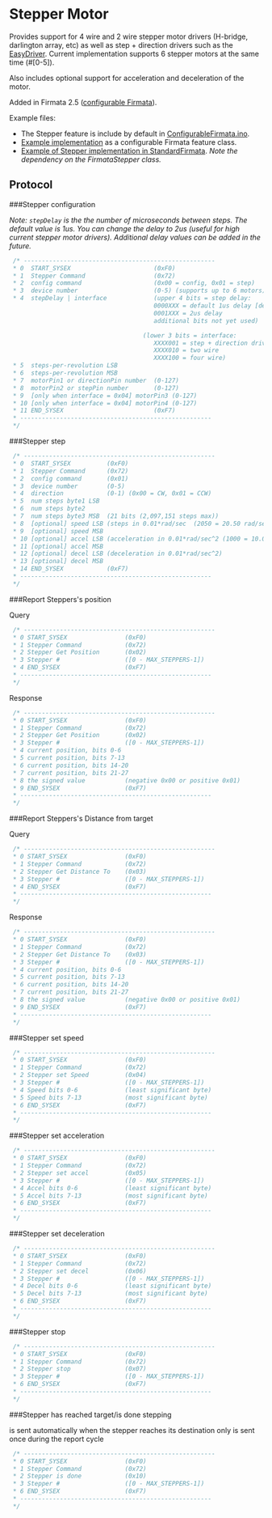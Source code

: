 Stepper Motor
===

Provides support for 4 wire and 2 wire stepper motor drivers (H-bridge, darlington array, etc) as well as step + direction drivers such as the [EasyDriver](http://www.schmalzhaus.com/EasyDriver/).
Current implementation supports 6 stepper motors at the same time (#[0-5]).

Also includes optional support for acceleration and deceleration of the motor.

Added in Firmata 2.5 ([configurable Firmata](https://github.com/firmata/arduino/tree/configurable)).

Example files:
 * The Stepper feature is include by default in [ConfigurableFirmata.ino](https://github.com/firmata/arduino/blob/configurable/examples/ConfigurableFirmata/ConfigurableFirmata.ino).
 * [Example implementation](https://github.com/firmata/arduino/blob/configurable/utility/StepperFirmata.cpp) as a configurable Firmata feature class.
 * [Example of Stepper implementation in StandardFirmata](https://github.com/soundanalogous/AdvancedFirmata). *Note the dependency on the FirmataStepper class.*

Protocol
---

###Stepper configuration

*Note: `stepDelay` is the the number of microseconds between steps. The default
value is 1us. You can change the delay to 2us (useful for high current stepper
motor drivers). Additional delay values can be added in the future.*
```c
 /* -----------------------------------------------------
 * 0  START_SYSEX                       (0xF0)
 * 1  Stepper Command                   (0x72)
 * 2  config command                    (0x00 = config, 0x01 = step)
 * 3  device number                     (0-5) (supports up to 6 motors)
 * 4  stepDelay | interface             (upper 4 bits = step delay:
                                        0000XXX = default 1us delay [default]
                                        0001XXX = 2us delay
                                        additional bits not yet used)

                                     (lower 3 bits = interface:
                                        XXXX001 = step + direction driver
                                        XXXX010 = two wire
                                        XXXX100 = four wire)
 * 5  steps-per-revolution LSB
 * 6  steps-per-revolution MSB
 * 7  motorPin1 or directionPin number  (0-127)
 * 8  motorPin2 or stepPin number       (0-127)
 * 9  [only when interface = 0x04] motorPin3 (0-127)
 * 10 [only when interface = 0x04] motorPin4 (0-127)
 * 11 END_SYSEX                         (0xF7)
 * -----------------------------------------------------
 */
```

###Stepper step
```c
 /* -----------------------------------------------------
 * 0  START_SYSEX          (0xF0)
 * 1  Stepper Command      (0x72)
 * 2  config command       (0x01)
 * 3  device number        (0-5)
 * 4  direction            (0-1) (0x00 = CW, 0x01 = CCW)
 * 5  num steps byte1 LSB
 * 6  num steps byte2
 * 7  num steps byte3 MSB  (21 bits (2,097,151 steps max))
 * 8  [optional] speed LSB (steps in 0.01*rad/sec  (2050 = 20.50 rad/sec))
 * 9  [optional] speed MSB
 * 10 [optional] accel LSB (acceleration in 0.01*rad/sec^2 (1000 = 10.0 rad/sec^2))
 * 11 [optional] accel MSB
 * 12 [optional] decel LSB (deceleration in 0.01*rad/sec^2)
 * 13 [optional] decel MSB
 * 14 END_SYSEX            (0xF7)
 * -----------------------------------------------------
 */
```

###Report Steppers's position

Query
```c
 /* -----------------------------------------------------
 * 0 START_SYSEX                (0xF0)
 * 1 Stepper Command            (0x72)
 * 2 Stepper Get Position       (0x02)
 * 3 Stepper #                  ([0 - MAX_STEPPERS-1])
 * 4 END_SYSEX                  (0xF7)
 * -----------------------------------------------------
 */
```
 
Response 
```c
 /* -----------------------------------------------------
 * 0 START_SYSEX                (0xF0)
 * 1 Stepper Command      		(0x72)
 * 2 Stepper Get Position       (0x02)
 * 3 Stepper #                  ([0 - MAX_STEPPERS-1])
 * 4 current position, bits 0-6
 * 5 current position, bits 7-13
 * 6 current position, bits 14-20
 * 7 current position, bits 21-27
 * 8 the signed value			(negative 0x00 or positive 0x01)
 * 9 END_SYSEX                  (0xF7)
 * -----------------------------------------------------
 */
```

###Report Steppers's Distance from target

Query
```c
 /* -----------------------------------------------------
 * 0 START_SYSEX                (0xF0)
 * 1 Stepper Command            (0x72)
 * 2 Stepper Get Distance To    (0x03)
 * 3 Stepper #                  ([0 - MAX_STEPPERS-1])
 * 4 END_SYSEX                  (0xF7)
 * -----------------------------------------------------
 */
```
 
Response 
```c
 /* -----------------------------------------------------
 * 0 START_SYSEX                (0xF0)
 * 1 Stepper Command      		(0x72)
 * 2 Stepper Get Distance To    (0x03)
 * 3 Stepper #                  ([0 - MAX_STEPPERS-1])
 * 4 current position, bits 0-6
 * 5 current position, bits 7-13
 * 6 current position, bits 14-20
 * 7 current position, bits 21-27
 * 8 the signed value			(negative 0x00 or positive 0x01)
 * 9 END_SYSEX                  (0xF7)
 * -----------------------------------------------------
 */
```

###Stepper set speed
```c
 /* -----------------------------------------------------
 * 0 START_SYSEX                (0xF0)
 * 1 Stepper Command      		(0x72)
 * 2 Stepper set Speed 		   	(0x04)
 * 3 Stepper #                 	([0 - MAX_STEPPERS-1])
 * 4 Speed bits 0-6            	(least significant byte)
 * 5 Speed bits 7-13           	(most significant byte)
 * 6 END_SYSEX                	(0xF7)
 * -----------------------------------------------------
 */
```

###Stepper set acceleration
```c
 /* -----------------------------------------------------
 * 0 START_SYSEX                (0xF0)
 * 1 Stepper Command      		(0x72)
 * 2 Stepper set accel 		   	(0x05)
 * 3 Stepper #                 	([0 - MAX_STEPPERS-1])
 * 4 Accel bits 0-6            	(least significant byte)
 * 5 Accel bits 7-13           	(most significant byte)
 * 6 END_SYSEX                	(0xF7)
 * -----------------------------------------------------
 */
```

###Stepper set deceleration
```c
 /* -----------------------------------------------------
 * 0 START_SYSEX                (0xF0)
 * 1 Stepper Command      		(0x72)
 * 2 Stepper set decel 		   	(0x06)
 * 3 Stepper #                 	([0 - MAX_STEPPERS-1])
 * 4 Decel bits 0-6            	(least significant byte)
 * 5 Decel bits 7-13           	(most significant byte)
 * 6 END_SYSEX                	(0xF7)
 * -----------------------------------------------------
 */
```

###Stepper stop
 
```c
 /* -----------------------------------------------------
 * 0 START_SYSEX                (0xF0)
 * 1 Stepper Command      		(0x72)
 * 2 Stepper stop 		   		(0x07)
 * 3 Stepper #                 	([0 - MAX_STEPPERS-1])
 * 6 END_SYSEX                	(0xF7)
 * -----------------------------------------------------
 */
```

###Stepper has reached target/is done stepping

is sent automatically when the stepper reaches its destination 
only is sent once during the report cycle 
 
```c
 /* -----------------------------------------------------
 * 0 START_SYSEX                (0xF0)
 * 1 Stepper Command      		(0x72)
 * 2 Stepper is done 		   	(0x10)
 * 3 Stepper #                 	([0 - MAX_STEPPERS-1])
 * 6 END_SYSEX                	(0xF7)
 * -----------------------------------------------------
 */
```
